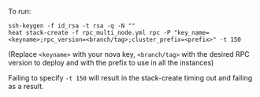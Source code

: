 To run:

```
ssh-keygen -f id_rsa -t rsa -q -N ""
heat stack-create -f rpc_multi_node.yml rpc -P "key_name=<keyname>;rpc_version=<branch/tag>;cluster_prefix=<prefix>" -t 150
```

(Replace `<keyname>` with your nova key, `<branch/tag>` with the desired RPC version to deploy and <prefix> with the prefix to use in all the instances)

Failing to specify `-t 150` will result in the stack-create timing out and failing as a result.
